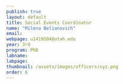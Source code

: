 ```yaml
---
publish: true
layout: default
title: Social Events Coordinator
name: "Milena Belianovich"
email:
webpage: u1419504@utah.edu
year: 3rd
program: PhD
labname:
labpage:
thumbnail: /assets/images/officers/xyz.png
order: 6
---
```

